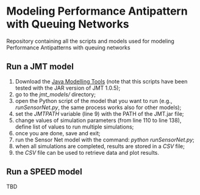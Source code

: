 # Modeling Performance Antipattern with Queuing Networks
Repository containing all the scripts and models used for modeling Performance Antipatterns with queuing networks

## Run a JMT model
1. Download the [Java Modelling Tools](http://jmt.sourceforge.net/Download.html) (note that this scripts have been tested with the JAR version of JMT 1.0.5);
2. go to the *jmt_models/* directory;
3. open the Python script of the model that you want to run (e.g., *runSensorNet.py*, the same process works also for other models);
4. set the *JMTPATH* variable (line 9) with the PATH of the JMT.jar file;
3. change values of simulation parameters (from line 110 to line 138), define list of values to run multiple simulations;
4. once you are done, save and exit;
5. run the Sensor Net model with the command: *python runSensorNet.py*;
6. when all simulations are completed, results are stored in a *CSV* file;
7. the *CSV* file can be used to retrieve data and plot results.

## Run a SPEED model
TBD
